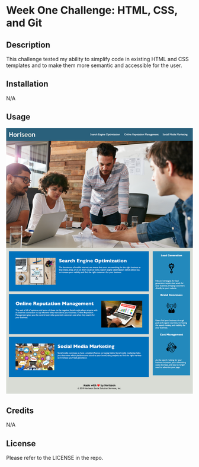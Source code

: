 # Week One Challenge: HTML, CSS, and Git

## Description

This challenge tested my ability to simplify code in existing HTML and CSS templates and to make them more semantic and accessible for the user.

## Installation

N/A

## Usage

![Horiseon website screenshot](./files/images/horiseon-screenshot.png)

## Credits

N/A

## License

Please refer to the LICENSE in the repo.

